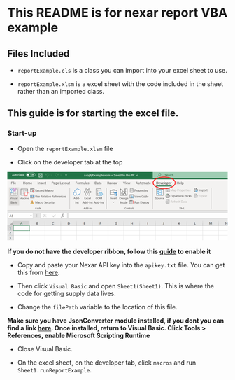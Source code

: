 # This README is for nexar report VBA example

## Files Included

* `reportExample.cls` is a class you can import into your excel sheet to use.

* `reportExample.xlsm` is a excel sheet with the code included in the sheet rather than an imported class.

## This guide is for starting the excel file.

### Start-up 

* Open the `reportExample.xlsm` file

* Click on the developer tab at the top

![](images/developerRibbon.png?raw=true)

**If you do not have the developer ribbon, follow this [guide](https://support.microsoft.com/en-gb/office/show-the-developer-tab-e1192344-5e56-4d45-931b-e5fd9bea2d45#:~:text=On%20the%20File%20tab%2C%20go,select%20the%20Developer%20check%20box) to enable it**

* Copy and paste your Nexar API key into the `apikey.txt` file. You can get this from [here](https://portal.nexar.com/).

* Then click `Visual Basic` and open `Sheet1(Sheet1)`. This is where the code for getting supply data lives.

* Change the `filePath` variable to the location of this file.

**Make sure you have JsonConverter module installed, if you dont you can find a link [here](https://github.com/VBA-tools/VBA-JSON). Once installed, return to Visual Basic. Click Tools > References, enable Microsoft Scripting Runtime**

* Close Visual Basic.

* On the excel sheet, on the developer tab, click `macros` and run `Sheet1.runReportExample`.
